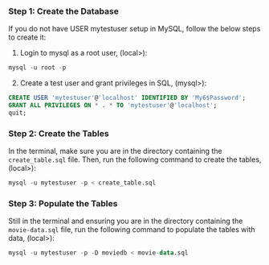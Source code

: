 ### Step 1: Create the Database
If you do not have USER mytestuser setup in MySQL, follow the below steps to create it:


1. Login to mysql as a root user, (local>):

```sql
mysql -u root -p
```

2. Create a test user and grant privileges in SQL, (mysql>):

```sql
CREATE USER 'mytestuser'@'localhost' IDENTIFIED BY 'My6$Password';
GRANT ALL PRIVILEGES ON * . * TO 'mytestuser'@'localhost';
quit;
```

### Step 2: Create the Tables

In the terminal, make sure you are in the directory containing the `create_table.sql` file. Then, run the following command to create the tables, (local>):  

```sql
mysql -u mytestuser -p < create_table.sql
```  

### Step 3: Populate the Tables

Still in the terminal and ensuring you are in the directory containing the `movie-data.sql` file, run the following command to populate the tables with data, (local>):

```sql
mysql -u mytestuser -p -D moviedb < movie-data.sql
```

